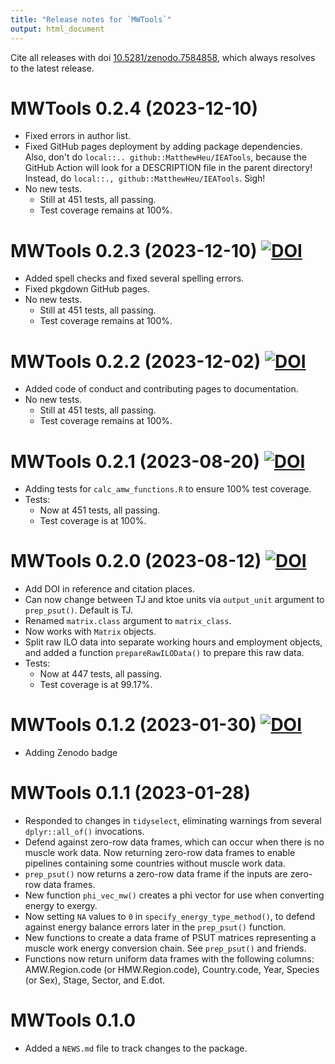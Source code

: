 ```yaml
---
title: "Release notes for `MWTools`"
output: html_document
---
```


Cite all releases with doi [10.5281/zenodo.7584858](https://doi.org/10.5281/zenodo.7584858), 
which always resolves to the latest release.



# MWTools 0.2.4 (2023-12-10)

* Fixed errors in author list.
* Fixed GitHub pages deployment by adding package dependencies.
  Also, don't do `local::.. github::MatthewHeu/IEATools`, because
  the GitHub Action will look for a DESCRIPTION file in the parent directory!
  Instead, do `local::., github::MatthewHeu/IEATools`.
  Sigh! 
* No new tests.
    * Still at 451 tests, all passing.
    * Test coverage remains at 100%.


# MWTools 0.2.3 (2023-12-10) [![DOI](https://zenodo.org/badge/DOI/10.5281/zenodo.10340976.svg)](https://doi.org/10.5281/zenodo.10340976)

* Added spell checks and fixed several spelling errors.
* Fixed pkgdown GitHub pages.
* No new tests.
    * Still at 451 tests, all passing.
    * Test coverage remains at 100%.


# MWTools 0.2.2 (2023-12-02) [![DOI](https://zenodo.org/badge/DOI/10.5281/zenodo.10251505.svg)](https://doi.org/10.5281/zenodo.10251505)

* Added code of conduct and contributing pages to documentation.
* No new tests.
    * Still at 451 tests, all passing.
    * Test coverage remains at 100%.


# MWTools 0.2.1 (2023-08-20) [![DOI](https://zenodo.org/badge/DOI/10.5281/zenodo.8266809.svg)](https://doi.org/10.5281/zenodo.8266809)

* Adding tests for `calc_amw_functions.R` to ensure 100% test coverage.
* Tests:
    * Now at 451 tests, all passing.
    * Test coverage is at 100%.


# MWTools 0.2.0 (2023-08-12) [![DOI](https://zenodo.org/badge/DOI/10.5281/zenodo.8240992.svg)](https://doi.org/10.5281/zenodo.8240992)

* Add DOI in reference and citation places.
* Can now change between TJ and ktoe units
  via `output_unit` argument to `prep_psut()`.
  Default is TJ.
* Renamed `matrix.class` argument to `matrix_class`.
* Now works with `Matrix` objects.
* Split raw ILO data into separate working hours and employment objects, and
  added a function `prepareRawILOData()` to prepare this raw data.
* Tests:
    * Now at 447 tests, all passing.
    * Test coverage is at 99.17%.


# MWTools 0.1.2 (2023-01-30) [![DOI](https://zenodo.org/badge/DOI/10.5281/zenodo.7584859.svg)](https://doi.org/10.5281/zenodo.7584859)

* Adding Zenodo badge


# MWTools 0.1.1 (2023-01-28)

* Responded to changes in `tidyselect`, 
  eliminating warnings from several `dplyr::all_of()` invocations.
* Defend against zero-row data frames,
  which can occur when there is no muscle work data.
  Now returning zero-row data frames
  to enable pipelines containing some countries without muscle work data.
* `prep_psut()` now returns a zero-row data frame
  if the inputs are zero-row data frames.
* New function `phi_vec_mw()` creates a phi vector 
  for use when converting energy to exergy.
* Now setting `NA` values to `0` in `specify_energy_type_method()`,
  to defend against energy balance errors later in the `prep_psut()` 
  function.
* New functions to create a data frame of PSUT matrices
  representing a muscle work energy conversion chain.
  See `prep_psut()` and friends.
* Functions now return uniform data frames with the following columns:
  AMW.Region.code (or HMW.Region.code), Country.code, Year, 
  Species (or Sex), Stage, Sector, and E.dot.


# MWTools 0.1.0

* Added a `NEWS.md` file to track changes to the package.
